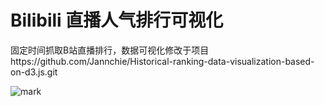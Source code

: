# Bilibili 直播人气排行可视化

固定时间抓取B站直播排行，数据可视化修改于项目https://github.com/Jannchie/Historical-ranking-data-visualization-based-on-d3.js.git

![mark](http://imgs.bizha.top/blog/181022/hBA8giAhJ2.gif)